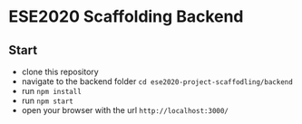 # ESE2020 Scaffolding Backend
## Start
- clone this repository
- navigate to the backend folder `cd ese2020-project-scaffodling/backend`
- run `npm install`
- run `npm start`
- open your browser with the url `http://localhost:3000/`
